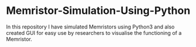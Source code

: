 # Memristor-Simulation-Using-Python
In this repository I have simulated Memristors using Python3 and also created GUI for easy use by researchers to visualise the functioning of a Memristor.
